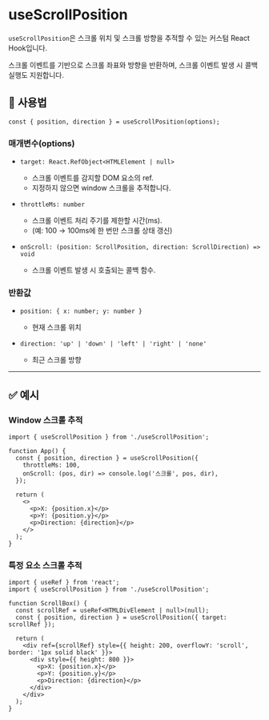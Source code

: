 # useScrollPosition

`useScrollPosition`은 스크롤 위치 및 스크롤 방향을 추적할 수 있는 커스텀 React Hook입니다.

스크롤 이벤트를 기반으로 스크롤 좌표와 방향을 반환하며, 스크롤 이벤트 발생 시 콜백 실행도 지원합니다.

## 🔗 사용법

```tsx
const { position, direction } = useScrollPosition(options);
```

### 매개변수(options)

- `target: React.RefObject<HTMLElement | null>`
  - 스크롤 이벤트를 감지할 DOM 요소의 ref.
  - 지정하지 않으면 window 스크롤을 추적합니다.

- `throttleMs: number`
  - 스크롤 이벤트 처리 주기를 제한할 시간(ms).
  - (예: 100 → 100ms에 한 번만 스크롤 상태 갱신)

- `onScroll: (position: ScrollPosition, direction: ScrollDirection) => void`
  - 스크롤 이벤트 발생 시 호출되는 콜백 함수.

### 반환값

- `position: { x: number; y: number }`
  - 현재 스크롤 위치

- `direction: 'up' | 'down' | 'left' | 'right' | 'none'`
  - 최근 스크롤 방향

---

## ✅ 예시

### Window 스크롤 추적

```tsx
import { useScrollPosition } from './useScrollPosition';

function App() {
  const { position, direction } = useScrollPosition({
    throttleMs: 100,
    onScroll: (pos, dir) => console.log('스크롤', pos, dir),
  });

  return (
    <>
      <p>X: {position.x}</p>
      <p>Y: {position.y}</p>
      <p>Direction: {direction}</p>
    </>
  );
}
```

### 특정 요소 스크롤 추적

```tsx
import { useRef } from 'react';
import { useScrollPosition } from './useScrollPosition';

function ScrollBox() {
  const scrollRef = useRef<HTMLDivElement | null>(null);
  const { position, direction } = useScrollPosition({ target: scrollRef });

  return (
    <div ref={scrollRef} style={{ height: 200, overflowY: 'scroll', border: '1px solid black' }}>
      <div style={{ height: 800 }}>
        <p>X: {position.x}</p>
        <p>Y: {position.y}</p>
        <p>Direction: {direction}</p>
      </div>
    </div>
  );
}
```
